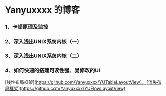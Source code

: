 # Yanyuxxxx 的博客

### 1、卡顿原理及监控
### 2、深入浅出UNIX系统内核（一）
### 3、深入浅出UNIX系统内核（二）
### 4、如何快速的搭建可读性强、易修改的UI
[线性布局框架](https://github.com/Yanyuxxxx/YUTableLayoutView）、[流失布局框架](https://github.com/Yanyuxxxx/YUFlowLayoutView) 
